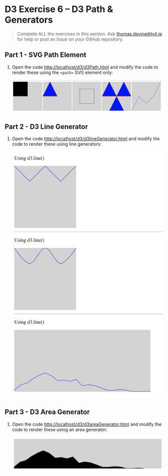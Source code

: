 # D3 Exercise 6 – D3 Path & Generators
		
> Complete ALL the exercises in this section. Ask thomas.devine@lyit.ie for help or post an *Issue* on your GitHub repository.


## Part 1 - SVG Path Element

1.	Open the code [http://localhost/d3/d3Path.html](http://localhost/d3/d3Path.html) and modify the code to render these using the `<path>` SVG element only:

    ![](../images/d3Path_html.png)


## Part 2 - D3 Line Generator

1.	Open the code [http://localhost/d3/d3lineGenerator.html](http://localhost/d3/d3lineGenerator.html) and modify the code to render these using line generators:

    ![](../images/d3lineGenerator_html.png)


## Part 3 - D3 Area Generator

1.	Open the code [http://localhost/d3/d3areaGenerator.html](http://localhost/d3/d3areaGenerator.html) and modify the code to render these using an area generator:

    ![](../images/d3areaGenerator_html.png)


